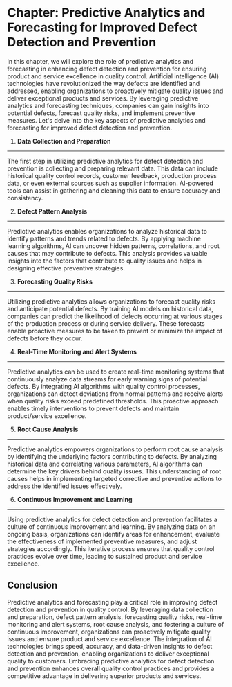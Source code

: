 Chapter: Predictive Analytics and Forecasting for Improved Defect Detection and Prevention
==========================================================================================

In this chapter, we will explore the role of predictive analytics and forecasting in enhancing defect detection and prevention for ensuring product and service excellence in quality control. Artificial intelligence (AI) technologies have revolutionized the way defects are identified and addressed, enabling organizations to proactively mitigate quality issues and deliver exceptional products and services. By leveraging predictive analytics and forecasting techniques, companies can gain insights into potential defects, forecast quality risks, and implement preventive measures. Let's delve into the key aspects of predictive analytics and forecasting for improved defect detection and prevention.

1. **Data Collection and Preparation**
--------------------------------------

The first step in utilizing predictive analytics for defect detection and prevention is collecting and preparing relevant data. This data can include historical quality control records, customer feedback, production process data, or even external sources such as supplier information. AI-powered tools can assist in gathering and cleaning this data to ensure accuracy and consistency.

2. **Defect Pattern Analysis**
------------------------------

Predictive analytics enables organizations to analyze historical data to identify patterns and trends related to defects. By applying machine learning algorithms, AI can uncover hidden patterns, correlations, and root causes that may contribute to defects. This analysis provides valuable insights into the factors that contribute to quality issues and helps in designing effective preventive strategies.

3. **Forecasting Quality Risks**
--------------------------------

Utilizing predictive analytics allows organizations to forecast quality risks and anticipate potential defects. By training AI models on historical data, companies can predict the likelihood of defects occurring at various stages of the production process or during service delivery. These forecasts enable proactive measures to be taken to prevent or minimize the impact of defects before they occur.

4. **Real-Time Monitoring and Alert Systems**
---------------------------------------------

Predictive analytics can be used to create real-time monitoring systems that continuously analyze data streams for early warning signs of potential defects. By integrating AI algorithms with quality control processes, organizations can detect deviations from normal patterns and receive alerts when quality risks exceed predefined thresholds. This proactive approach enables timely interventions to prevent defects and maintain product/service excellence.

5. **Root Cause Analysis**
--------------------------

Predictive analytics empowers organizations to perform root cause analysis by identifying the underlying factors contributing to defects. By analyzing historical data and correlating various parameters, AI algorithms can determine the key drivers behind quality issues. This understanding of root causes helps in implementing targeted corrective and preventive actions to address the identified issues effectively.

6. **Continuous Improvement and Learning**
------------------------------------------

Using predictive analytics for defect detection and prevention facilitates a culture of continuous improvement and learning. By analyzing data on an ongoing basis, organizations can identify areas for enhancement, evaluate the effectiveness of implemented preventive measures, and adjust strategies accordingly. This iterative process ensures that quality control practices evolve over time, leading to sustained product and service excellence.

Conclusion
----------

Predictive analytics and forecasting play a critical role in improving defect detection and prevention in quality control. By leveraging data collection and preparation, defect pattern analysis, forecasting quality risks, real-time monitoring and alert systems, root cause analysis, and fostering a culture of continuous improvement, organizations can proactively mitigate quality issues and ensure product and service excellence. The integration of AI technologies brings speed, accuracy, and data-driven insights to defect detection and prevention, enabling organizations to deliver exceptional quality to customers. Embracing predictive analytics for defect detection and prevention enhances overall quality control practices and provides a competitive advantage in delivering superior products and services.
